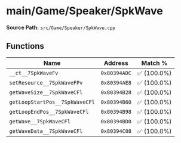 # main/Game/Speaker/SpkWave

**Source Path:** `src/Game/Speaker/SpkWave.cpp`

## Functions

| Name | Address | Match % |
|------|---------|---------|
| `__ct__7SpkWaveFv` | `0x80394ADC` | :white_check_mark: (100.0%) |
| `setResource__7SpkWaveFPv` | `0x80394AE8` | :white_check_mark: (100.0%) |
| `getWaveSize__7SpkWaveCFl` | `0x80394B28` | :white_check_mark: (100.0%) |
| `getLoopStartPos__7SpkWaveCFl` | `0x80394B60` | :white_check_mark: (100.0%) |
| `getLoopEndPos__7SpkWaveCFl` | `0x80394B98` | :white_check_mark: (100.0%) |
| `getWave__7SpkWaveCFl` | `0x80394BD0` | :white_check_mark: (100.0%) |
| `getWaveData__7SpkWaveCFl` | `0x80394C08` | :white_check_mark: (100.0%) |